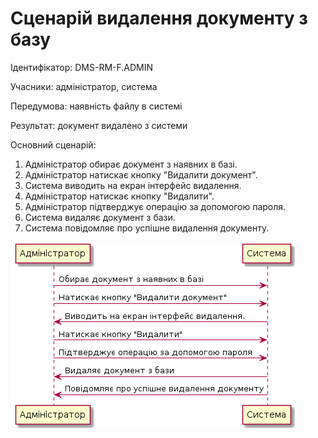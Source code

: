 # Сценарій видалення документу з базу

Ідентифікатор: DMS-RM-F.ADMIN

Учасники: aдміністратор, система

Передумова: наявність файлу в системі

Результат: документ видалено з системи

Основний сценарій:
   1. Адміністратор обирає документ з наявних в базі.
   2. Адміністратор натискає кнопку "Видалити документ".
   3. Система виводить на екран інтерфейс видалення.
   4. Адміністратор натискає кнопку "Видалити".
   5. Адміністратор підтверджує операцію за допомогою пароля.
   6. Система видаляє документ з бази.
   7. Система повідомляє про успішне видалення документу. 

![](https://github.com/shooterdimon/DocumentManagementSystem/blob/master/UseCases/Diagrams/RemoveFile.png)
